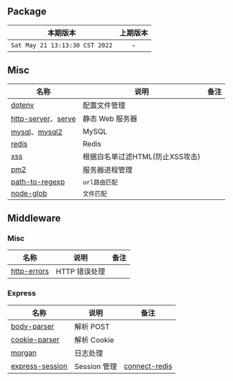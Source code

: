 ## Package

|本期版本|上期版本
|:---:|:---:
`Sat May 21 13:13:30 CST 2022` | -

## Misc

名称|说明|备注
---|---|---
[dotenv](https://github.com/motdotla/dotenv) | 配置文件管理
[http-server](https://github.com/http-party/http-server)、[serve](https://github.com/vercel/serve) | 静态 Web 服务器
[mysql](https://github.com/mysqljs/mysql)、[mysql2](https://github.com/sidorares/node-mysql2) | MySQL 
[redis](https://github.com/redis/node-redis)  | Redis
[xss](https://github.com/leizongmin/js-xss) | 根据白名单过滤HTML(防止XSS攻击)
[pm2](https://www.npmjs.com/package/pm2) | 服务器进程管理
[path-to-regexp](https://github.com/pillarjs/path-to-regexp) | `url路由匹配`
[node-glob](https://github.com/isaacs/node-glob) | `文件匹配`


## Middleware

### Misc


名称|说明|备注
---|---|---
[http-errors](https://github.com/jshttp/http-errors) | HTTP 错误处理

### Express

名称|说明|备注
---|---|---
[body-parser](./body-parser/) | 解析 POST |
[cookie-parser](https://github.com/expressjs/cookie-parser) | 解析 Cookie
[morgan](https://github.com/expressjs/morgan) | 日志处理
[express-session](https://github.com/expressjs/session) | Session 管理 | [connect-redis](https://github.com/tj/connect-redis)